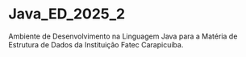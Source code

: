 # Java_ED_2025_2
Ambiente de Desenvolvimento na Linguagem Java para a Matéria de Estrutura de Dados da Instituição Fatec Carapicuíba.
